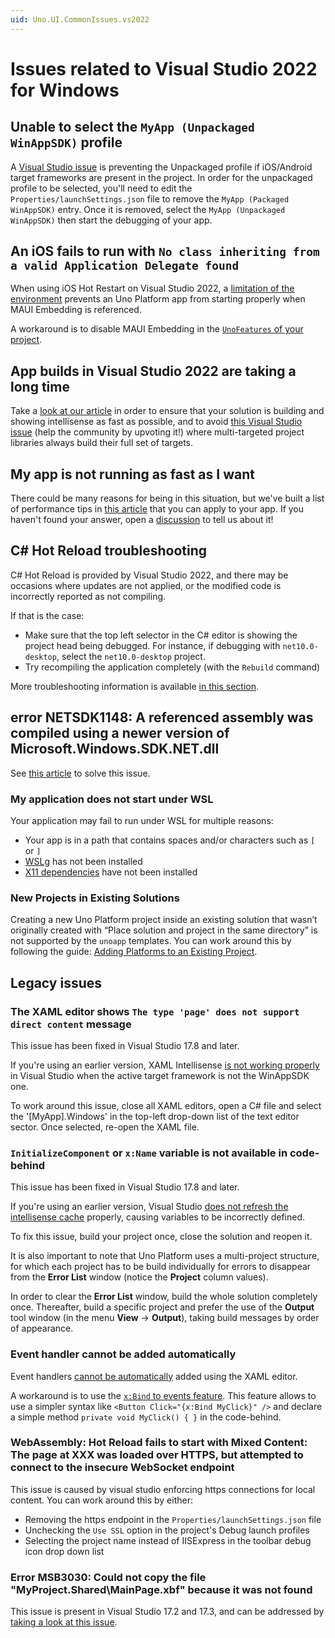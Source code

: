 ```yaml
---
uid: Uno.UI.CommonIssues.vs2022
---
```


# Issues related to Visual Studio 2022 for Windows

## Unable to select the `MyApp (Unpackaged WinAppSDK)` profile

A [Visual Studio issue](https://developercommunity.visualstudio.com/t/WinAppSDK-Unpackaged-profile-cannot-be-s/10643735) is preventing the Unpackaged profile if iOS/Android target frameworks are present in the project. In order for the unpackaged profile to be selected, you'll need to edit the `Properties/launchSettings.json` file to remove the `MyApp (Packaged WinAppSDK)` entry. Once it is removed, select the `MyApp (Unpackaged WinAppSDK)` then start the debugging of your app.

## An iOS fails to run with `No class inheriting from a valid Application Delegate found`

When using iOS Hot Restart on Visual Studio 2022, a [limitation of the environment](https://developercommunity.visualstudio.com/t/iOS-Hot-Restart-does-not-work-for-non-MA/10714660) prevents an Uno Platform app from starting properly when MAUI Embedding is referenced.

A workaround is to disable MAUI Embedding in the [`UnoFeatures` of your project](xref:Uno.Features.Uno.Sdk#uno-platform-features).

## App builds in Visual Studio 2022 are taking a long time

Take a [look at our article](xref:Build.Solution.TargetFramework-override) in order to ensure that your solution is building and showing intellisense as fast as possible, and to avoid [this Visual Studio issue](https://developercommunity.visualstudio.com/t/Building-a-cross-targeted-project-with-m/651372?space=8&q=building-a-cross-targeted-project-with-many-target) (help the community by upvoting it!) where multi-targeted project libraries always build their full set of targets.

## My app is not running as fast as I want

There could be many reasons for being in this situation, but we've built a list of performance tips in [this article](xref:Uno.Development.Performance) that you can apply to your app. If you haven't found your answer, open a [discussion](https://github.com/unoplatform/uno/discussions) to tell us about it!

## C# Hot Reload troubleshooting

C# Hot Reload is provided by Visual Studio 2022, and there may be occasions where updates are not applied, or the modified code is incorrectly reported as not compiling.

If that is the case:

- Make sure that the top left selector in the C# editor is showing the project head being debugged. For instance, if debugging with `net10.0-desktop`, select the `net10.0-desktop` project.
- Try recompiling the application completely (with the `Rebuild` command)

More troubleshooting information is available [in this section](xref:Uno.Features.HotReload).

## error NETSDK1148: A referenced assembly was compiled using a newer version of Microsoft.Windows.SDK.NET.dll

See [this article](features/winapp-sdk-specifics.md#adjusting-windows-sdk-references) to solve this issue.

### My application does not start under WSL

Your application may fail to run under WSL for multiple reasons:

- Your app is in a path that contains spaces and/or characters such as `[` or `]`
- [WSLg](xref:Uno.GetStarted.vs2022#additional-setup-for-windows-subsystem-for-linux-wsl) has not been installed
- [X11 dependencies](xref:Uno.GetStarted.vs2022#additional-setup-for-skia-desktop-projects) have not been installed

### New Projects in Existing Solutions

Creating a new Uno Platform project inside an existing solution that wasn’t originally created with “Place solution and project in the same directory” is not supported by the `unoapp` templates. You can work around this by following the guide: [Adding Platforms to an Existing Project](xref:Uno.Guides.AddAdditionalPlatforms).

## Legacy issues

### The XAML editor shows `The type 'page' does not support direct content` message

This issue has been fixed in Visual Studio 17.8 and later.

If you're using an earlier version, XAML Intellisense [is not working properly](https://developercommunity.visualstudio.com/content/problem/587980/xaml-intellisense-does-not-use-contentpropertyattr.html) in Visual Studio when the active target framework is not the WinAppSDK one.

To work around this issue, close all XAML editors, open a C# file and select the '[MyApp].Windows' in the top-left drop-down list of the text editor sector. Once selected, re-open the XAML file.

### `InitializeComponent` or `x:Name` variable is not available in code-behind

This issue has been fixed in Visual Studio 17.8 and later.

If you're using an earlier version, Visual Studio [does not refresh the intellisense cache](https://developercommunity.visualstudio.com/content/problem/588021/the-compile-itemgroup-intellisense-cache-is-not-re.html) properly, causing variables to be incorrectly defined.

To fix this issue, build your project once, close the solution and reopen it.

It is also important to note that Uno Platform uses a multi-project structure, for which each project has to be build individually for errors to disappear from the **Error List** window (notice the **Project** column values).

In order to clear the **Error List** window, build the whole solution completely once. Thereafter, build a specific project and prefer the use of the **Output** tool window (in the menu **View** -> **Output**), taking build messages by order of appearance.

### Event handler cannot be added automatically

Event handlers [cannot be automatically](https://github.com/unoplatform/uno/issues/1348#issuecomment-520300471) added using the XAML editor.

A workaround is to use the [`x:Bind` to events feature](features/windows-ui-xaml-xbind.md#examples). This feature allows to use a simpler syntax like `<Button Click="{x:Bind MyClick}" />` and declare a simple method `private void MyClick() { }` in the code-behind.

### WebAssembly: Hot Reload fails to start with Mixed Content: The page at XXX was loaded over HTTPS, but attempted to connect to the insecure WebSocket endpoint

This issue is caused by visual studio enforcing https connections for local content. You can work around this by either:

- Removing the https endpoint in the `Properties/launchSettings.json` file
- Unchecking the `Use SSL` option in the project's Debug launch profiles
- Selecting the project name instead of IISExpress in the toolbar debug icon drop down list

### Error MSB3030: Could not copy the file "MyProject.Shared\MainPage.xbf" because it was not found

This issue is present in Visual Studio 17.2 and 17.3, and can be addressed by [taking a look at this issue](https://github.com/unoplatform/uno/discussions/5007#discussioncomment-2583741).
